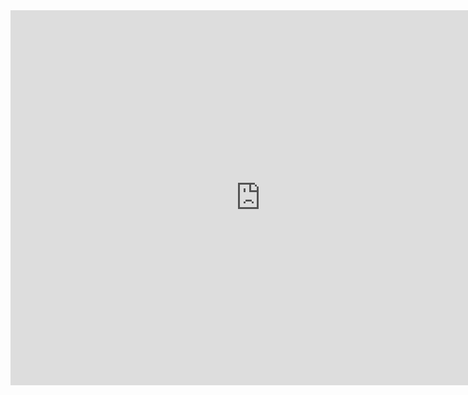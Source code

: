 <iframe src="https://calendar.google.com/calendar/embed?height=600&amp;wkst=1&amp;bgcolor=%23FFFFFF&amp;src=6ga0b959sghi4furfh0mqt1qgc%40group.calendar.google.com&amp;color=%236B3304&amp;ctz=Asia%2FTokyo" style="border-width:0" width="800" height="600" frameborder="0" scrolling="no"></iframe>


<script
  src="https://code.jquery.com/jquery-3.3.1.min.js"
  integrity="sha256-FgpCb/KJQlLNfOu91ta32o/NMZxltwRo8QtmkMRdAu8="
  crossorigin="anonymous"></script>
  
<script>
var urlToGetAllOpenBugs = "https://api.github.com/repos/adamist521/karuizawa_keikaku/issues?state=open";

$(document).ready(function () {
    $.getJSON(urlToGetAllOpenBugs, function (allIssues) {
        $("div").append("found " + allIssues.length + " issues</br>");
        $.each(allIssues, function (i, issue) {
            $("div")
                .append("<b><a href=" + issue.url + ">" + issue.number + " - " + issue.title + "</a>" "</b></br>")
                .append("created at: " + issue.created_at + "</br>")
                .append(issue.body + "</br></br></br>");
        });
    });
});
</script>
